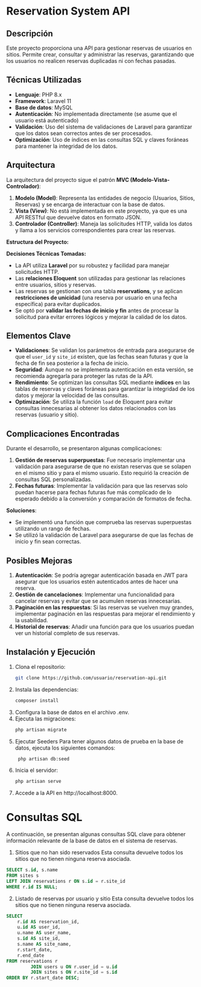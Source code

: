 # Reservation System API

## Descripción
Este proyecto proporciona una API para gestionar reservas de usuarios en sitios. Permite crear, consultar y administrar las reservas, garantizando que los usuarios no realicen reservas duplicadas ni con fechas pasadas.

## Técnicas Utilizadas
- **Lenguaje**: PHP 8.x
- **Framework**: Laravel 11
- **Base de datos**: MySQL
- **Autenticación**: No implementada directamente (se asume que el usuario está autenticado)
- **Validación**: Uso del sistema de validaciones de Laravel para garantizar que los datos sean correctos antes de ser procesados.
- **Optimización**: Uso de índices en las consultas SQL y claves foráneas para mantener la integridad de los datos.

## Arquitectura
La arquitectura del proyecto sigue el patrón **MVC (Modelo-Vista-Controlador)**:
1. **Modelo (Model)**: Representa las entidades de negocio (Usuarios, Sitios, Reservas) y se encarga de interactuar con la base de datos.
2. **Vista (View)**: No está implementada en este proyecto, ya que es una API RESTful que devuelve datos en formato JSON.
3. **Controlador (Controller)**: Maneja las solicitudes HTTP, valida los datos y llama a los servicios correspondientes para crear las reservas.

**Estructura del Proyecto:**


**Decisiones Técnicas Tomadas:**
- La API utiliza **Laravel** por su robustez y facilidad para manejar solicitudes HTTP.
- Las **relaciones Eloquent** son utilizadas para gestionar las relaciones entre usuarios, sitios y reservas.
- Las reservas se gestionan con una tabla **reservations**, y se aplican **restricciones de unicidad** (una reserva por usuario en una fecha específica) para evitar duplicados.
- Se optó por **validar las fechas de inicio y fin** antes de procesar la solicitud para evitar errores lógicos y mejorar la calidad de los datos.

## Elementos Clave
- **Validaciones**: Se validan los parámetros de entrada para asegurarse de que el `user_id` y `site_id` existen, que las fechas sean futuras y que la fecha de fin sea posterior a la fecha de inicio.
- **Seguridad**: Aunque no se implementa autenticación en esta versión, se recomienda agregarla para proteger las rutas de la API.
- **Rendimiento**: Se optimizan las consultas SQL mediante **índices** en las tablas de reservas y claves foráneas para garantizar la integridad de los datos y mejorar la velocidad de las consultas.
- **Optimización**: Se utiliza la función `load` de Eloquent para evitar consultas innecesarias al obtener los datos relacionados con las reservas (usuario y sitio).

## Complicaciones Encontradas
Durante el desarrollo, se presentaron algunas complicaciones:
1. **Gestión de reservas superpuestas**: Fue necesario implementar una validación para asegurarse de que no existan reservas que se solapen en el mismo sitio y para el mismo usuario. Esto requirió la creación de consultas SQL personalizadas.
2. **Fechas futuras**: Implementar la validación para que las reservas solo puedan hacerse para fechas futuras fue más complicado de lo esperado debido a la conversión y comparación de formatos de fecha.

**Soluciones**:
- Se implementó una función que comprueba las reservas superpuestas utilizando un rango de fechas.
- Se utilizó la validación de Laravel para asegurarse de que las fechas de inicio y fin sean correctas.

## Posibles Mejoras
1. **Autenticación**: Se podría agregar autenticación basada en JWT para asegurar que los usuarios estén autenticados antes de hacer una reserva.
2. **Gestión de cancelaciones**: Implementar una funcionalidad para cancelar reservas y evitar que se acumulen reservas innecesarias.
3. **Paginación en las respuestas**: Si las reservas se vuelven muy grandes, implementar paginación en las respuestas para mejorar el rendimiento y la usabilidad.
4. **Historial de reservas**: Añadir una función para que los usuarios puedan ver un historial completo de sus reservas.

## Instalación y Ejecución
1. Clona el repositorio:
   ```bash
   git clone https://github.com/usuario/reservation-api.git
2. Instala las dependencias:
   ```bash
   composer install
   
3. Configura la base de datos en el archivo .env.
4. Ejecuta las migraciones:
   ```bash
   php artisan migrate
   
5. Ejecutar Seeders
   Para tener algunos datos de prueba en la base de datos, ejecuta los siguientes comandos:
   ```bash
    php artisan db:seed

6. Inicia el servidor:
   ```bash
   php artisan serve
   
7. Accede a la API en http://localhost:8000.

# Consultas SQL

A continuación, se presentan algunas consultas SQL clave para obtener información relevante de la base de datos en el sistema de reservas.

1. Sitios que no han sido reservados
Esta consulta devuelve todos los sitios que no tienen ninguna reserva asociada.

```sql
SELECT s.id, s.name 
FROM sites s
LEFT JOIN reservations r ON s.id = r.site_id
WHERE r.id IS NULL;

```

2. Listado de reservas por usuario y sitio
Esta consulta devuelve todos los sitios que no tienen ninguna reserva asociada.

```sql
SELECT
    r.id AS reservation_id,
    u.id AS user_id,
    u.name AS user_name,
    s.id AS site_id,
    s.name AS site_name,
    r.start_date,
    r.end_date
FROM reservations r
         JOIN users u ON r.user_id = u.id
         JOIN sites s ON r.site_id = s.id
ORDER BY r.start_date DESC;


```
